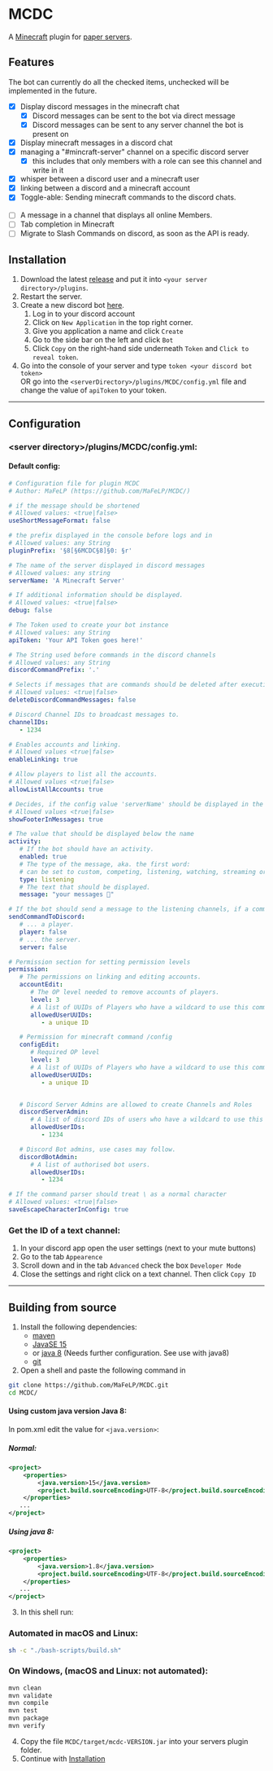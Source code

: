 # MCDC
A [Minecraft](https://www.minecraft.net) plugin for [paper servers](https://papermc.io).

## Features
The bot can currently do all the checked items, unchecked will be implemented in the future.
 - [X] Display discord messages in the minecraft chat
    - [X] Discord messages can be sent to the bot via direct message
    - [X] Discord messages can be sent to any server channel the bot is present on
 - [X] Display minecraft messages in a discord chat
 - [X] managing a "#mincraft-server" channel on a specific discord server
   - [X] this includes that only members with a role can see this channel and write in it
 - [X] whisper between a discord user and a minecraft user
 - [X] linking between a discord and a minecraft account
 - [X] Toggle-able: Sending minecraft commands to the discord chats.
 <br><br>
 - [ ] A message in a channel that displays all online Members.
 - [ ] Tab completion in Minecraft
 - [ ] Migrate to Slash Commands on discord, as soon as the API is ready.

## Installation
1. Download the latest [release](https://github.com/MaFeLP/MCDC/releases/) and put it into `<your server directory>/plugins`.
2. Restart the server.
3. Create a new discord bot [here](https://discord.com/developers/applications).
    1. Log in to your discord account
    2. Click on `New Application` in the top right corner.
    3. Give you application a name and click `Create`
    4. Go to the side bar on the left and click `Bot`
    5. Click `Copy` on the right-hand side underneath `Token` and `Click to reveal token`.
4. Go into the console of your server and type `token <your discord bot token>` <br>
   OR go into the `<serverDirectory>/plugins/MCDC/config.yml` file and change the value of `apiToken` to your token.

---

## Configuration
### \<server directory\>/plugins/MCDC/config.yml:
#### Default config:
```yaml
# Configuration file for plugin MCDC
# Author: MaFeLP (https://github.com/MaFeLP/MCDC/)

# if the message should be shortened
# Allowed values: <true|false>
useShortMessageFormat: false

# the prefix displayed in the console before logs and in
# Allowed values: any String
pluginPrefix: '§8[§6MCDC§8]§0: §r'

# The name of the server displayed in discord messages
# Allowed values: any string
serverName: 'A Minecraft Server'

# If additional information should be displayed.
# Allowed values: <true|false>
debug: false

# The Token used to create your bot instance
# Allowed values: any String
apiToken: 'Your API Token goes here!'

# The String used before commands in the discord channels
# Allowed values: any String
discordCommandPrefix: '.'

# Selects if messages that are commands should be deleted after execution.
# Allowed values: <true|false>
deleteDiscordCommandMessages: false

# Discord Channel IDs to broadcast messages to.
channelIDs:
   - 1234

# Enables accounts and linking.
# Allowed values <true|false>
enableLinking: true

# Allow players to list all the accounts.
# Allowed values <true|false>
allowListAllAccounts: true

# Decides, if the config value 'serverName' should be displayed in the footer of discord messages.
# Allowed values <true|false>
showFooterInMessages: true

# The value that should be displayed below the name
activity:
   # If the bot should have an activity.
   enabled: true
   # The type of the message, aka. the first word:
   # can be set to custom, competing, listening, watching, streaming or playing
   type: listening
   # The text that should be displayed.
   message: "your messages 👀"

# If the bot should send a message to the listening channels, if a command was executed by ...
sendCommandToDiscord:
   # ... a player.
   player: false
   # ... the server.
   server: false

# Permission section for setting permission levels
permission:
   # The permissions on linking and editing accounts.
   accountEdit:
      # The OP level needed to remove accounts of players.
      level: 3
      # A list of UUIDs of Players who have a wildcard to use this command.
      allowedUserUUIDs:
         - a unique ID

   # Permission for minecraft command /config
   configEdit:
      # Required OP level
      level: 3
      # A list of UUIDs of Players who have a wildcard to use this command.
      allowedUserUUIDs:
         - a unique ID


   # Discord Server Admins are allowed to create Channels and Roles
   discordServerAdmin:
      # A list of discord IDs of users who have a wildcard to use this command
      allowedUserIDs:
         - 1234

   # Discord Bot admins, use cases may follow.
   discordBotAdmin:
      # A list of authorised bot users.
      allowedUserIDs:
         - 1234

# If the command parser should treat \ as a normal character
# Allowed values: <true|false>
saveEscapeCharacterInConfig: true
```

### Get the ID of a text channel:
1. In your discord app open the user settings (next to your mute buttons)
2. Go to the tab `Appearence`
3. Scroll down and in the tab `Advanced` check the box `Developer Mode`
4. Close the settings and right click on a text channel. Then click `Copy ID`

---

## Building from source
1. Install the following dependencies:
   - [maven](https://maven.apache.org/download.cgi)
   - [JavaSE 15](https://www.oracle.com/java/technologies/javase-downloads.html)
   - or [java 8](https://java.com/en/download/) (Needs further configuration. See use with java8)
   - [git](https://git-scm.com/downloads)
2. Open a shell and paste the following command in
```bash
git clone https://github.com/MaFeLP/MCDC.git
cd MCDC/
```

#### Using custom java version Java 8:
In pom.xml edit the value for `<java.version>`:
##### Normal:
```xml
<project>
    <properties>
        <java.version>15</java.version>
        <project.build.sourceEncoding>UTF-8</project.build.sourceEncoding>
    </properties>
   ...
</project>
```
##### Using java 8:
```xml
<project>
    <properties>
        <java.version>1.8</java.version>
        <project.build.sourceEncoding>UTF-8</project.build.sourceEncoding>
    </properties>
   ...
</project>
```

3. In this shell run:
### Automated in macOS and Linux:
```bash
sh -c "./bash-scripts/build.sh"
```
### On Windows, (macOS and Linux: not automated):
```bash
mvn clean
mvn validate
mvn compile
mvn test
mvn package
mvn verify
```
4. Copy the file `MCDC/target/mcdc-VERSION.jar` into your servers plugin folder.
5. Continue with [Installation](#installation)
